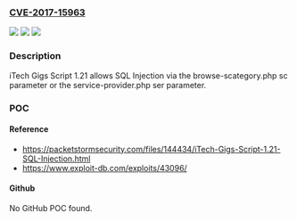 ### [CVE-2017-15963](https://cve.mitre.org/cgi-bin/cvename.cgi?name=CVE-2017-15963)
![](https://img.shields.io/static/v1?label=Product&message=n%2Fa&color=blue)
![](https://img.shields.io/static/v1?label=Version&message=n%2Fa&color=blue)
![](https://img.shields.io/static/v1?label=Vulnerability&message=n%2Fa&color=brighgreen)

### Description

iTech Gigs Script 1.21 allows SQL Injection via the browse-scategory.php sc parameter or the service-provider.php ser parameter.

### POC

#### Reference
- https://packetstormsecurity.com/files/144434/iTech-Gigs-Script-1.21-SQL-Injection.html
- https://www.exploit-db.com/exploits/43096/

#### Github
No GitHub POC found.

